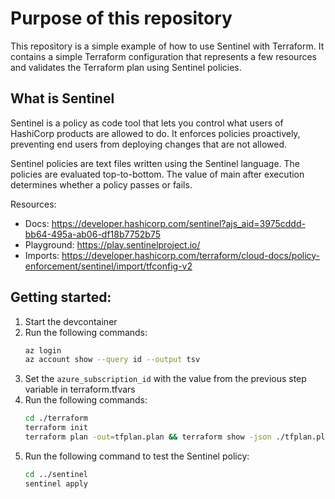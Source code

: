# Purpose of this repository

This repository is a simple example of how to use Sentinel with Terraform. It contains a simple Terraform configuration that represents a few resources and validates the Terraform plan using Sentinel policies. 

## What is Sentinel

Sentinel is a policy as code tool that lets you control what users of HashiCorp products are allowed to do. It enforces policies proactively, preventing end users from deploying changes that are not allowed.

Sentinel policies are text files written using the Sentinel language. The policies are evaluated top-to-bottom. The value of main after execution determines whether a policy passes or fails.

Resources:
* Docs: https://developer.hashicorp.com/sentinel?ajs_aid=3975cddd-bb64-495a-ab06-df18b7752b75
* Playground: https://play.sentinelproject.io/
* Imports: https://developer.hashicorp.com/terraform/cloud-docs/policy-enforcement/sentinel/import/tfconfig-v2

## Getting started:

1. Start the devcontainer
1. Run the following commands:
    ```bash
    az login
    az account show --query id --output tsv
1. Set the `azure_subscription_id` with the value from the previous step variable in terraform.tfvars
1. Run the following commands:
    ```bash
    cd ./terraform
    terraform init
    terraform plan -out=tfplan.plan && terraform show -json ./tfplan.plan > tfplan.json
    ```
1. Run the following command to test the Sentinel policy:
    ```bash
    cd ../sentinel
    sentinel apply
    ```